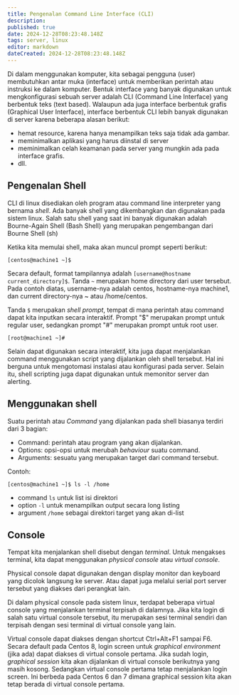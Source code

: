 ```yaml
---
title: Pengenalan Command Line Interface (CLI)
description: 
published: true
date: 2024-12-28T08:23:48.148Z
tags: server, linux
editor: markdown
dateCreated: 2024-12-28T08:23:48.148Z
---
```


Di dalam menggunakan komputer, kita sebagai pengguna (user) membutuhkan antar muka (interface) untuk memberikan perintah atau instruksi ke dalam komputer. Bentuk interface yang banyak digunakan untuk mengkonfigurasi sebuah server adalah CLI (Command Line Interface) yang berbentuk teks (text based).
Walaupun ada juga interface berbentuk grafis (Graphical User Interface), interface berbentuk CLI lebih banyak digunakan di server karena beberapa alasan berikut:
- hemat resource, karena hanya menampilkan teks saja tidak ada gambar.
- meminimalkan aplikasi yang harus diinstal di server
- meminimalkan celah keamanan pada server yang mungkin ada pada interface grafis.
- dll.

## Pengenalan Shell
CLI di linux disediakan oleh program atau command line interpreter yang bernama *shell*. Ada banyak shell yang dikembangkan dan digunakan pada sistem linux. Salah satu shell yang saat ini banyak digunakan adalah Bourne-Again Shell (Bash Shell) yang merupakan pengembangan dari Bourne Shell (sh)

Ketika kita memulai shell, maka akan muncul prompt seperti berikut:

`[centos@machine1 ~]$`

Secara default, format tampilannya adalah `[username@hostname current_directory]$`. Tanda `~` merupakan home directory dari user tersebut. Pada contoh diatas, username-nya adalah centos, hostname-nya machine1, dan current directory-nya ~ atau /home/centos.

Tanda `$` merupakan *shell prompt*, tempat di mana perintah atau command dapat kita inputkan secara interaktif. Prompt "$" merupakan prompt untuk regular user, sedangkan prompt "#" merupakan prompt untuk root user.

`[root@machine1 ~]#`

Selain dapat digunakan secara interaktif, kita juga dapat menjalankan command menggunakan script yang dijalankan oleh shell tersebut. Hal ini berguna untuk mengotomasi instalasi atau konfigurasi pada server. Selain itu, shell scripting juga dapat digunakan untuk memonitor server dan alerting.

## Menggunakan shell
Suatu perintah atau *Command* yang dijalankan pada shell biasanya terdiri dari 3 bagian:
- Command: perintah atau program yang akan dijalankan.
- Options: opsi-opsi untuk merubah *behaviour* suatu command.
- Arguments: sesuatu yang merupakan target dari command tersebut.

Contoh:

`[centos@machine1 ~]$ ls -l /home`
- command `ls` untuk list isi direktori
- option `-l` untuk menampilkan output secara long listing
- argument `/home` sebagai direktori target yang akan di-list

## Console
Tempat kita menjalankan shell disebut dengan *terminal*. Untuk mengakses terminal, kita dapat menggunakan *physical console* atau *virtual console*.

Physical console dapat digunakan dengan display monitor dan keyboard yang dicolok langsung ke server. Atau dapat juga melalui serial port server tersebut yang diakses dari perangkat lain.

Di dalam physical console pada sistem linux, terdapat beberapa virtual console yang menjalankan terminal terpisah di dalamnya. Jika kita login di salah satu virtual console tersebut, itu merupakan sesi terminal sendiri dan terpisah dengan sesi terminal di virtual console yang lain.

Virtual console dapat diakses dengan shortcut Ctrl+Alt+F1 sampai F6. Secara default pada Centos 8, login screen untuk *graphical environment* (jika ada) dapat diakses di virtual console pertama. Jika sudah login, *graphical session* kita akan dijalankan di virtual console berikutnya yang masih kosong. Sedangkan virtual console pertama tetap menjalankan login screen. Ini berbeda pada Centos 6 dan 7 dimana graphical session kita akan tetap berada di virtual console pertama.
